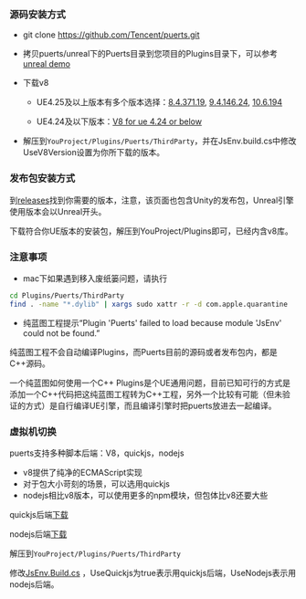 ### 源码安装方式

* git clone https://github.com/Tencent/puerts.git

* 拷贝puerts/unreal下的Puerts目录到您项目的Plugins目录下，可以参考[unreal demo](https://github.com/chexiongsheng/puerts_unreal_demo)

* 下载v8

    - UE4.25及以上版本有多个版本选择：[8.4.371.19](https://github.com/puerts/backend-v8/releases/download/V8_8.4.371.19_230822/v8_bin_8.4.371.19.tgz), [9.4.146.24](https://github.com/puerts/backend-v8/releases/download/V8_9.4.146.24_240430/v8_bin_9.4.146.24.tgz), [10.6.194](https://github.com/puerts/backend-v8/releases/download/V8_10.6.194_240612/v8_bin_10.6.194.tgz)
    
    - UE4.24及以下版本：[V8 for ue 4.24 or below](https://github.com/puerts/backend-v8/releases/download/v8_for_ue424_or_below/v8_for_ue424_or_below.tgz)
    
* 解压到`YouProject/Plugins/Puerts/ThirdParty`，并在JsEnv.build.cs中修改UseV8Version设置为你所下载的版本。

### 发布包安装方式

到[releases](https://github.com/Tencent/puerts/releases)找到你需要的版本，注意，该页面也包含Unity的发布包，Unreal引擎使用版本会以Unreal开头。

下载符合你UE版本的安装包，解压到YouProject/Plugins即可，已经内含v8库。

### 注意事项

* mac下如果遇到移入废纸篓问题，请执行

~~~bash
cd Plugins/Puerts/ThirdParty
find . -name "*.dylib" | xargs sudo xattr -r -d com.apple.quarantine 
~~~

* 纯蓝图工程提示“Plugin 'Puerts' failed to load because module 'JsEnv' could not be found.”

纯蓝图工程不会自动编译Plugins，而Puerts目前的源码或者发布包内，都是C++源码。

一个纯蓝图如何使用一个C++ Plugins是个UE通用问题，目前已知可行的方式是添加一个C++代码把这纯蓝图工程转为C++工程，另外一个比较有可能（但未验证的方式）是自行编译UE引擎，而且编译引擎时把puerts放进去一起编译。

### 虚拟机切换

puerts支持多种脚本后端：V8，quickjs，nodejs

* v8提供了纯净的ECMAScript实现
* 对于包大小苛刻的场景，可以选用quickjs
* nodejs相比v8版本，可以使用更多的npm模块，但包体比v8还要大些

quickjs后端[下载](https://github.com/puerts/backend-quickjs/releases)

nodejs后端[下载](https://github.com/puerts/backend-nodejs/releases)

解压到`YouProject/Plugins/Puerts/ThirdParty`

修改[JsEnv.Build.cs](https://github.com/Tencent/puerts/blob/master/unreal/Puerts/Source/JsEnv/JsEnv.Build.cs) ，UseQuickjs为true表示用quickjs后端，UseNodejs表示用nodejs后端。